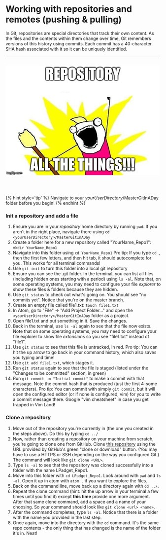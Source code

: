 # Working with repositories and remotes (pushing &amp; pulling)
In Git, repositories are special directories that track their own content.  As the files and the contents within them change over time, Git remembers versions of this history using commits.  Each commit has a 40-character SHA hash associated with it so it can be uniquely identified.

<hr><br>

<div>
    <img src="1-meme.jpg">
</div>

<br><br>

{% hint style='tip' %}
Navigate to your _yourUserDirectory_/MasterGitInADay folder before you begin!
{% endhint %}

### Init a repository and add a file

1. Ensure you are in your _repository_ home directory by running `pwd`.  If you aren't in the right place, navigate there using `cd <yourUserDirectory>/MasterGitInADay`
1. Create a folder here for a new repository called "YourName_Repo1": `mkdir YourName_Repo1`
1. Navigate into this folder using `cd YourName_Repo1` Pro tip: If you type `cd `, then the first few letters, and then hit tab, it should autocomplete for you.  This works for all terminal commands!
1. Use `git init` to turn this folder into a local git repository
1. Ensure you can see the .git folder.  In the terminal, you can list all files (including hidden ones starting with a period) using `ls -al`.  Note that, on some operating systems, you may need to configure your file *explorer* to show these files & folders because they are hidden.
1. Use `git status` to check out what's going on.  You should see "no commits yet".  Notice that you're on the master branch.
1. Create an empty file called file1.txt: `touch file1.txt`
1. In Atom, go to "File" -> "Add Project Folder..." and open the `<yourUserDirectory>/MasterGitInADay` folder as a project.
1. Open file1.txt and put something in it.  Save the changes.
1. Back in the terminal, use `ls -al` again to see that the file now exists.  Note that on some operating systems, you may need to configure your file explorer to show file *extensions* so you see "file1.txt" instead of "file1".
1. Use `git status` to see that this file is untracked, in red.  Pro tip: You can hit the up arrow to go back in your command history, which also saves you typing and time!
1. Use `git add file1.txt`, which stages it.
1. Run `git status` again to see that the file is staged (listed under the "Changes to be committed" section, in green)
1. Run `git commit -m "Initial commit"` to make a commit with that message.  Note the commit hash that is produced (just the first 4-some characters).  Pro tip: You can commit with simply `git commit`, but it will open the configured editor (or if none is configured, vim) for you to write a commit message there.  Google "vim cheatsheet" in case you get trapped in Vim Land!


### Clone a repository

1. Move out of the repository you're currently in (the one you created in the steps above).  Do this by typing `cd ../`
1. Now, rather than creating a repository on your machine from scratch, you're going to clone one from GitHub.  Clone [this repository](https://github.com/lyndseypadget/LPadget_Repo1) using the URL provided by GitHub's green "clone or download" button.  (You may have to use a HTTPS or SSH depending on the way you configured Git.)  The command will look like `git clone <URL>`.
1. Type  `ls -al` to see that the repository was cloned successfully into a folder with the name LPadget_Repo1.
1. Move into this folder with `cd LPadget_Repo1`.  Look around with `pwd` and `ls -al`.  Open it up in atom with `atom .` if you want to explore the files.
1. Back on the command line, move back up a directory again with `cd ../`.
1. Repeat the clone command (hint: hit the up arrow in your terminal a few times until you find it) except **this time** provide one more argument.  After that same clone command, add a space and a name of your choosing.  So your command should look like `git clone <url> <name>`.
1. After the command completes, type `ls -al`.  Notice that there is a folder with the name you provided in the last step.
1. Once again, move into the directory with the `cd` command.  It's the same repo contents - the only thing that has changed is the name of the folder it's in.  Neat!
